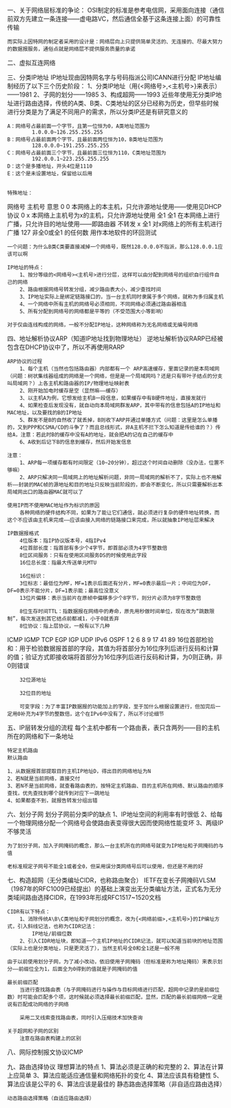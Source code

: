 一、关于网络层标准的争论：
  OSI制定的标准是参考电信网，采用面向连接（通信前双方先建立一条连接——虚电路VC，然后通信全基于这条连接上面）的可靠性传输
	
	而实际上因特网的制定者采用的设计是：网络层向上只提供简单灵活的、无连接的、尽最大努力的数据报服务，通俗点就是网络层不提供服务质量的承诺
	
二、虚拟互连网络



三、分类IP地址
	IP地址现由因特网名字与号码指派公司ICANN进行分配
	IP地址编制经历了以下三个历史阶段：
		1、分类IP地址（用{<网络号>,<主机号>}来表示）——1981
		2、子网的划分——1985
		3、构成超网——1993
	近些年使用无分类IP地址进行路由选择，传统的A类、B类、C类地址的区分已经称为历史，但早些时候进行分类是为了满足不同用户的需求，所以分类IP还是有研究意义的
	
	A：网络号占最前面一个字节，且第一位恒为0，A类地址范围为
			1.0.0.0~126.255.255.255
	B：网络号占最前面两个字节，且最前面两位恒为10，B类地址范围为
			128.0.0.0~191.255.255.255
	C：网络号占最前面三个字节，且最前面三位恒为110，C类地址范围为
			192.0.0.1~223.255.255.255
	D：这个是多播地址，开头4位是1110
	E：这个是未设置地址，保留给以后用
	
	
	特殊地址：
网络号
主机号
意思
0
0
本网络上的本主机，只允许源地址使用——使用见DHCP协议
0
x
本网络上主机号为x的主机，只允许源地址使用
全1
全1
在本网络上进行广播，只允许目的地址使用——即路由器 不转发
x
全1
对x网络上的所有主机进行广播
127
非全0或全1 的任何数
用作本地软件的环回测试
	
	一个问题：为什么B类C类要直接减掉一个网络号，既然128.0.0.0不指派，那么128.0.0.1应该可以啊
	
	IP地址的特点：
		1、按分等级的<网络号><主机号>进行分层，这样可以由分配到网络号的组织自行组件自己的网络
		2、路由根据网络号转发分组，减少路由表大小，减少查找时间
		3、IP地址实际上是绑定链路接口的，当一台主机同时隶属于多个网络，就称为多归属主机
		4、一个网络中所有主机的网络号必须相同，不同网络必须通过路由器相连
		5、所有分配到网络号的网络都是平等的（不受范围大小等影响）
		
	对于仅由连线构成的网络，一般不分配IP地址，这种网络称为无名网络或无编号网络
	
	
四、地址解析协议ARP（知道IP地址找到物理地址）
	逆地址解析协议RARP已经被包含在DHCP协议中了，所以不再使用RARP
	
	ARP协议的过程
		1、每个主机（当然也包括路由器）内部都有一个 ARP高速缓存，里面记录的是本局域网（问题：树状集线器组成的网络是一个网络，但是是一个局域网吗？还是只有带叶子结点的分支叫局域网？）上各主机和路由器的IP/物理地址映射表
		2、刚开始加电时缓存是空（显然嘛——缓存）
		3、以主机A为例，它想发给主机B一段信息，如果缓存中有B硬件地址，直接发就行
		4、如果检查后发现没有，就自动向本局域网群发ARP，其中带有的信息包括A的IP地址和MAC地址，以及要找的B的IP地址
		5、群发不是B的自然收了就丢掉，B则收下ARP并通过单播方式（问题：这里是怎么单播的，又到PPP和CSMA/CD的斗争了？而且总线形式，非A主机不拦下怎么知道是传给谁的？）传给A，注意：若此时B的缓存中没有A的地址，就会把A的记在自己的缓存中
		6、A收到后记下B的信息到缓存，然后开始发信息
		
	注意：
		1、ARP每一项缓存都有时间限定（10~20分钟），超过这个时间自动删除（没办法，位置不够嘛）
		2、ARP只解决同一局域网上的地址解析问题，非同一局域网的解析不了，实际上也不用解析——封装的MAC帧的源地址和目的地址只反映当前阶段的，即会不断变化，所以只需要解析出本局域网出口的路由器MAC就可以了
		
	使用IP而不使用MAC地址作为标识的原因
		各种网络的硬件结构不同，如果为了能让它们通信，就必须进行复杂的硬件地址转换，而这个不应该由主机来完成——应该由接入网络的链路接口来完成，所以就抽象IP地址层来解决

	IP数据报格式
		4位版本：指IP协议版本号，4指IPv4
		4位首部长度：指首部有多少个4字节，即首部必须为4字节整数倍
		8位区间服务：只有在使用区间服务DS的时候使用此字段
		16位总长度：指最大传送单元MTU
		
		16位标识：
		3位标志：最低位为MF，MF=1表示后面还有分片，MF=0表示最后一片；中间位为DF，DF=0表示不能分片，DF=1表示能；最高位没意义
		13位片偏移：表示当前片在原帧中偏移多少个8字节，则分片必须为8字节整数倍
		
		8位生存时间TTL：指数据报在网络中的寿命，原先用秒做时间单位，现在改为“跳数限制”，每次发送到其它结点前都减1，小于0就丢弃
		8位协议：指上层协议，一般有以下几种
ICMP
IGMP
TCP
EGP
IGP
UDP
IPv6
OSPF
1
2
6
8
9
17
41
89
		16位首部检验和：用于检验数据报首部的字段，其值为将首部分为16位序列后进行反码和计算的值；验证方式即接收端将首部分为16位序列后进行反码和计算，为0则正确，非0则错误
		
		32位源地址
		
		32位目的地址
		
		可变字段：为了丰富IP数据报的功能加上的字段，至于加什么根据设置进行，但加完后一定用0补充为4字节的整数倍，这个在IPv6中没有了，所以不讨论细节
		
五、IP层转发分组的流程
	每个主机中都有一个路由表，表只含两列——目的主机所在的网络和下一条地址
	
	特定主机路由
	默认路由
	
	1、从数据报首部提取目的主机IP地址D，得出目的网络地址为N
	2、若N就是当前网络，直接交付
	3、若N不是当前网络，就查看路由表的，按特定主机路由、目的主机所在网络、默认路由的顺序查找，优先查找到哪个就传到对应下一跳地址
	4、如果都查不到，就报告转发分组出错
	
六、划分子网
	划分子网前分类IP的缺点
		1、IP地址空间的利用率有时很低
		2、给每一个物理网络分配一个网络号会使路由表变得很大因而使网络性能变坏
		3、两级IP不够灵活
		
	为了划分子网，加入子网掩码的概念，那么一台主机所在的网络号就变为IP地址和子网掩码的与值
	
	老标准规定子网号不能全1或者全0，但采用误分类网络号后可以使用，但还是不用的好
	
七、构造超网（无分类编址CIDR，也称路由聚合）
	IETF在变长子网掩码VLSM（1987年的RFC1009已经提出）的基础上演变出无分类编址方法，正式名为无分类域间路由选择CIDR，在1993年形成RFC1517~1520文档
	
	CIDR有以下特点：
		1、消除传统A\B\C类地址和子网划分的概念，改为{<网络前缀>,<主机号>}的IP编址方式，引入斜线记法，也称为CIDR记法：
			IP地址/前缀位数
		2、引入CIDR地址块，即知道一个主机IP地址的CIDR记法，就可以知道当前块的地址范围（实际上也是分类地址，只是更灵活了），当然主机号全0和全1还是一般不用
		
	由于以前使用划分子网，为了减小改动，依旧使用子网掩码（但标准是称为地址掩码）来表示划分——前缀位全为1，后面全为0得到的值就是子网掩码的值
	
	最长前缀匹配
		当进行查找路由表（与子网掩码进行与操作与目标网络进行匹配，超网中记录的是前缀位数）时可能会匹配多个项，这时候就必须选择最长前缀匹配，显然，匹配的最长前缀网络一定是说有匹配成功网络的子网络
		
		采用二叉线索查找路由表，同时引入压缩技术加快查询
	
	关于超网和子网的区别
		注意在路由表构建上的区别
		
		
八、网际控制报文协议ICMP


九、路由选择协议
	理想算法的特点
		1、算法必须是正确的和完整的
		2、算法在计算上应简单
		3、算法应能适应通信量和网络拓扑的变化
		4、算法应该具有稳健性
		5、算法应该是公平的
		6、算法应该是最佳的
	静态路由选择策略（非自适应路由选择）
	
	动态路由选择策略（自适应路由选择）
